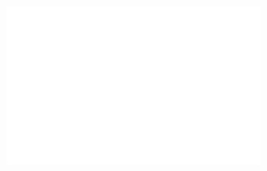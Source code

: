 <!-- Top banner content -->
<a href="#" target="_blank">
  <img src="svg/magento-magerubik.svg" width="1200" alt="magento magerubik" />
</a>
